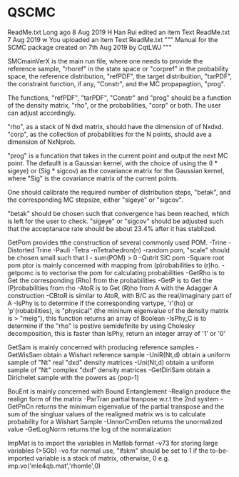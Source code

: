 # QSCMC

ReadMe.txt
Long ago
8 Aug 2019
H
Han Rui edited an item
Text
ReadMe.txt
7 Aug 2019
w
You uploaded an item
Text
ReadMe.txt
"""
Manual for the SCMC package
created on 7th Aug 2019
by CqtLWJ
"""

SMCmainVerX 
	is the main run file, where one needs to provide the reference
sample, "rhoref" in the state space or "corpref" in the probability space, 
the reference distribution, "refPDF", the target distribuition, "tarPDF", 
the constraint function, if any, "Constr", and the MC propapagtion, "prog".

The functions, "refPDF", "tarPDF", "Constr" and "prog" should be a function 
of the density matrix, "rho", or the probabilities, "corp" or both. The user
can adjust accordingly.

"rho", as a stack of N dxd matrix, should have the dimension of of Nxdxd.
"corp", as the collection of probabilities for the N points, should ave 
a dimension of NxNprob.

"prog" is a funcation that takes in the current point and output the next MC
point. The defaullt is a Gaussian kernel, with the choice of using the 
(I * sigeye) or (Sig * sigcov) as the covariance matrix for the Gaussian 
kernel, where "Sig" is the covariance matrix of the current points.

One should calibrate the required number of distribution steps, "betak", and 
the corresponding MC stepsize, either "sigeye" or "sigcov".

"betak" should be chosen such that convergence has been reached, which is left 
for the user to check. "sigeye" or "sigcov" should be adjusted such that the 
acceptanace rate should be about 23.4% after it has stablized. 

GetPom
	provides tthe construction of several commonly used POM.
	-Trine
	-Distorted Trine
	-Pauli
	-Tetra
	-nTetrahedron(n)
	-random pom, "scale" should be chosen small such that I - sum(POM) > 0
	-Qutrit SIC pom
	-Square root pom
ptor
	is mainly concerned with mapping from (p)robabilities to (r)ho. 
	-getpomc is to vectorise the pom for calculating probabilities
	-GetRho  is to Get the corresponding (Rho) from the probabilities
	-GetP    is to Get the (P)robabilities from rho
	-AtoR    is to Get (R)ho from A with the Adagger A construction
	-CBtoR   is similar to AtoR, with B/C as the real/imaginary part of A 
	-IsPhy   is to determine if the corresponding vartype, 'r'(ho) or 
	 	 'p'(robabilities), is "physical" (the mininum eigenvalue
		  of the density matrix is > "meig"), this function returns 
		  an array of Boolean
	-IsPhy_C  is to determine if the "rho" is postive semidefinite by using 
		  Cholesky decomposition, this is faster than IsPhy, return an 
		  integer array of '1' or '0'

GetSam 
	is mainly concerned with producing reference samples
	-GetWisSam    obtain a Wishart reference sample
	-UniR(Nt,d)   obtain a uniform sample of "Nt" real "dxd" density matrices
	-Uni(Nt,d)    obtain a uniform sample of "Nt" complex "dxd" density matrices
	-GetDiriSam   obtain a Dirichelet sample with the powers as (pop-1)

BouEnt 
	is mainly concerned with Bound Entanglement 
	-Realign     produce the realign form of the matrix
	-ParTran     partial tranpose w.r.t the 2nd system
	-GetPnCn     returns the minimum eigenvalue of the partial transpose and the
		      sum of the singluar values of the realigned matrix
ws
	is to calculate probability for a Wishart Sample
	-UnnorCvmDen  returns the unormalized value
	-GetLogNorm   returns the log of the normalization 

ImpMat 
	is to import the variables in Matlab format
	-v73	for storing large variables (>5Gb)
	-vo 	for normal use, "ifskm" should be set to 1 if the to-be-imported variable
		is a stack of matrix, otherwise, 0 e.g. imp.vo('mle4qb.mat','rhomle',0)